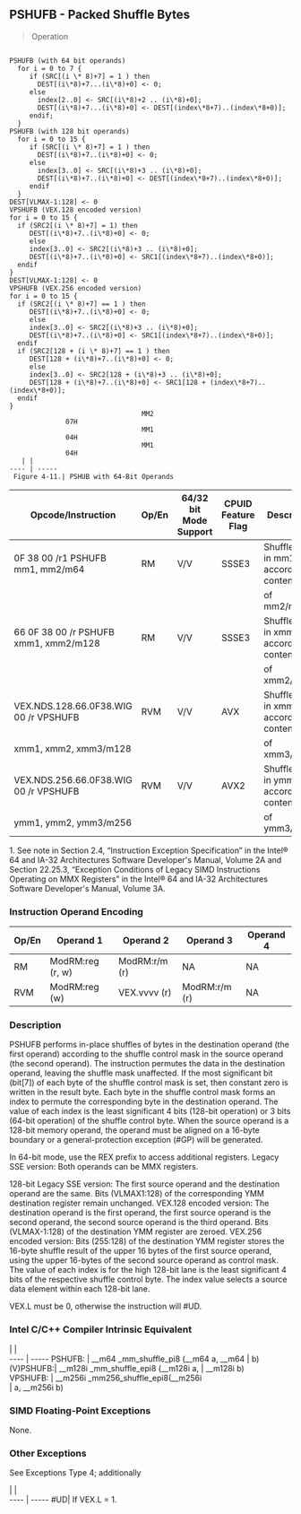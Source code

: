 ## PSHUFB  -  Packed Shuffle Bytes

> Operation
``` slim

PSHUFB (with 64 bit operands)
  for i = 0 to 7 {
     if (SRC[(i \* 8)+7] = 1 ) then
       DEST[(i\*8)+7...(i\*8)+0] <- 0;
     else
       index[2..0] <- SRC[(i\*8)+2 .. (i\*8)+0];
       DEST[(i\*8)+7...(i\*8)+0] <- DEST[(index\*8+7)..(index\*8+0)];
     endif;
  }
PSHUFB (with 128 bit operands)
  for i = 0 to 15 {
     if (SRC[(i \* 8)+7] = 1 ) then
       DEST[(i\*8)+7..(i\*8)+0] <- 0;
     else
       index[3..0] <- SRC[(i\*8)+3 .. (i\*8)+0];
       DEST[(i\*8)+7..(i\*8)+0] <- DEST[(index\*8+7)..(index\*8+0)];
     endif
  }
DEST[VLMAX-1:128] <- 0
VPSHUFB (VEX.128 encoded version)
for i = 0 to 15 {
  if (SRC2[(i \* 8)+7] = 1) then
     DEST[(i\*8)+7..(i\*8)+0] <- 0;
     else
     index[3..0] <- SRC2[(i\*8)+3 .. (i\*8)+0];
     DEST[(i\*8)+7..(i\*8)+0] <- SRC1[(index\*8+7)..(index\*8+0)];
  endif
}
DEST[VLMAX-1:128] <- 0
VPSHUFB (VEX.256 encoded version)
for i = 0 to 15 {
  if (SRC2[(i \* 8)+7] == 1 ) then
     DEST[(i\*8)+7..(i\*8)+0] <- 0;
     else
     index[3..0] <- SRC2[(i\*8)+3 .. (i\*8)+0];
     DEST[(i\*8)+7..(i\*8)+0] <- SRC1[(index\*8+7)..(index\*8+0)];
  endif
  if (SRC2[128 + (i \* 8)+7] == 1 ) then
     DEST[128 + (i\*8)+7..(i\*8)+0] <- 0;
     else
     index[3..0] <- SRC2[128 + (i\*8)+3 .. (i\*8)+0];
     DEST[128 + (i\*8)+7..(i\*8)+0] <- SRC1[128 + (index\*8+7)..(index\*8+0)];
  endif
}
                                 MM2
              07H
                                 MM1
              04H
                                 MM1
              04H
   | |  
---- | -----
 Figure 4-11.| PSHUB with 64-Bit Operands

```

 Opcode/Instruction                   | Op/En| 64/32 bit Mode Support| CPUID Feature Flag| Description                                
 ---  | --- | --- | --- | ---
 0F 38 00 /r1 PSHUFB mm1, mm2/m64     | RM   | V/V                   | SSSE3             | Shuffle bytes in mm1 according to contents 
                                      |      |                       |                   | of mm2/m64.                                
 66 0F 38 00 /r PSHUFB xmm1, xmm2/m128| RM   | V/V                   | SSSE3             | Shuffle bytes in xmm1 according to contents
                                      |      |                       |                   | of xmm2/m128.                              
 VEX.NDS.128.66.0F38.WIG 00 /r VPSHUFB| RVM  | V/V                   | AVX               | Shuffle bytes in xmm2 according to contents
 xmm1, xmm2, xmm3/m128                |      |                       |                   | of xmm3/m128.                              
 VEX.NDS.256.66.0F38.WIG 00 /r VPSHUFB| RVM  | V/V                   | AVX2              | Shuffle bytes in ymm2 according to contents
 ymm1, ymm2, ymm3/m256                |      |                       |                   | of ymm3/m256.                              
<aside class="notification">
1. See note in Section 2.4, “Instruction Exception Specification” in
the Intel® 64 and IA-32 Architectures Software Developer's Manual, Volume 2A
and Section 22.25.3, “Exception Conditions of Legacy SIMD Instructions Operating
on MMX Registers” in the Intel® 64 and IA-32 Architectures Software Developer's
Manual, Volume 3A.
</aside>


### Instruction Operand Encoding
 Op/En| Operand 1       | Operand 2    | Operand 3    | Operand 4
 ---  | --- | --- | --- | ---
 RM   | ModRM:reg (r, w)| ModRM:r/m (r)| NA           | NA       
 RVM  | ModRM:reg (w)   | VEX.vvvv (r) | ModRM:r/m (r)| NA       

### Description
PSHUFB performs in-place shuffles of bytes in the destination operand (the first
operand) according to the shuffle control mask in the source operand (the second
operand). The instruction permutes the data in the destination operand, leaving
the shuffle mask unaffected. If the most significant bit (bit[7]) of each byte
of the shuffle control mask is set, then constant zero is written in the result
byte. Each byte in the shuffle control mask forms an index to permute the corresponding
byte in the destination operand. The value of each index is the least significant
4 bits (128-bit operation) or 3 bits (64-bit operation) of the shuffle control
byte. When the source operand is a 128-bit memory operand, the operand must
be aligned on a 16-byte boundary or a general-protection exception (#GP) will
be generated.

In 64-bit mode, use the REX prefix to access additional registers. Legacy SSE
version: Both operands can be MMX registers.

128-bit Legacy SSE version: The first source operand and the destination operand
are the same. Bits (VLMAX1:128) of the corresponding YMM destination register
remain unchanged. VEX.128 encoded version: The destination operand is the first
operand, the first source operand is the second operand, the second source operand
is the third operand. Bits (VLMAX-1:128) of the destination YMM register are
zeroed. VEX.256 encoded version: Bits (255:128) of the destination YMM register
stores the 16-byte shuffle result of the upper 16 bytes of the first source
operand, using the upper 16-bytes of the second source operand as control mask.
The value of each index is for the high 128-bit lane is the least significant
4 bits of the respective shuffle control byte. The index value selects a source
data element within each 128-bit lane.

<aside class="notification">
VEX.L must be 0, otherwise the instruction will #UD.
</aside>



### Intel C/C++ Compiler Intrinsic Equivalent
   | |  
---- | -----
 PSHUFB:   | __m64 _mm_shuffle_pi8 (__m64 a, __m64
           | b)                                   
 (V)PSHUFB:| __m128i _mm_shuffle_epi8 (__m128i a, 
           | __m128i b)                           
 VPSHUFB:  | __m256i _mm256_shuffle_epi8(__m256i  
           | a, __m256i b)                        

### SIMD Floating-Point Exceptions
None.


### Other Exceptions
See Exceptions Type 4; additionally

   | |  
---- | -----
 #UD| If VEX.L = 1.
